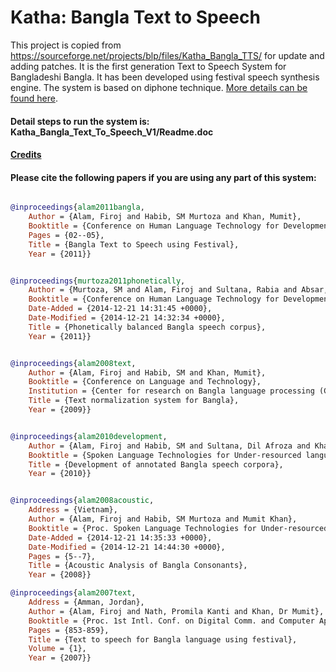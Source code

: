 # Katha: Bangla Text to Speech
This project is copied from https://sourceforge.net/projects/blp/files/Katha_Bangla_TTS/ for update and adding patches.
It is the first generation Text to Speech System for Bangladeshi Bangla. It has been developed using festival speech synthesis engine. The system is based on diphone technique. [More details can be found here](https://github.com/firojalam/Katha-Bangla-TTS/wiki).

#### Detail steps to run the system is: Katha_Bangla_Text_To_Speech_V1/Readme.doc


#### [Credits](https://github.com/firojalam/Katha-Bangla-TTS/wiki/Credits)



#### Please cite the following papers if you are using any part of this system:

```bib

@inproceedings{alam2011bangla,
	Author = {Alam, Firoj and Habib, SM Murtoza and Khan, Mumit},
	Booktitle = {Conference on Human Language Technology for Development (HLTD 2011), Alexandria, Egypt},
	Pages = {02--05},
	Title = {Bangla Text to Speech using Festival},
	Year = {2011}}


@inproceedings{murtoza2011phonetically,
	Author = {Murtoza, SM and Alam, Firoj and Sultana, Rabia and Absar, Shammur and Khan, Mumit},
	Booktitle = {Conference on Human Language Technology for Development},
	Date-Added = {2014-12-21 14:31:45 +0000},
	Date-Modified = {2014-12-21 14:32:34 +0000},
	Title = {Phonetically balanced Bangla speech corpus},
	Year = {2011}}


@inproceedings{alam2008text,
	Author = {Alam, Firoj and Habib, SM and Khan, Mumit},
	Booktitle = {Conference on Language and Technology},
	Institution = {Center for research on Bangla language processing (CRBLP), BRAC University},
	Title = {Text normalization system for Bangla},
	Year = {2009}}


@inproceedings{alam2010development,
	Author = {Alam, Firoj and Habib, SM and Sultana, Dil Afroza and Khan, Mumit},
	Booktitle = {Spoken Language Technologies for Under-resourced language},
	Title = {Development of annotated Bangla speech corpora},
	Year = {2010}}


@inproceedings{alam2008acoustic,
	Address = {Vietnam},
	Author = {Alam, Firoj and Habib, SM Murtoza and Mumit Khan},
	Booktitle = {Proc. Spoken Language Technologies for Under-resourced language (SLTU'08)},
	Date-Added = {2014-12-21 14:35:33 +0000},
	Date-Modified = {2014-12-21 14:44:30 +0000},
	Pages = {5--7},
	Title = {Acoustic Analysis of Bangla Consonants},
	Year = {2008}}

@inproceedings{alam2007text,
	Address = {Amman, Jordan},
	Author = {Alam, Firoj and Nath, Promila Kanti and Khan, Dr Mumit},
	Booktitle = {Proc. 1st Intl. Conf. on Digital Comm. and Computer Applications},
	Pages = {853-859},
	Title = {Text to speech for Bangla language using festival},
	Volume = {1},
	Year = {2007}}

```
